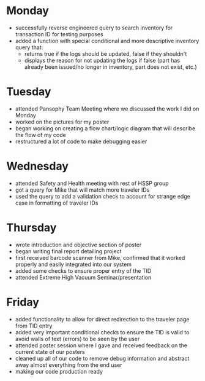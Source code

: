 # Monday

- successfully reverse engineered query to search inventory for transaction ID for testing purposes
- added a function with special conditional and more descriptive inventory query that:
  - returns true if the logs should be updated, false if they shouldn't
  - displays the reason for not updating the logs if false (part has already been issued/no longer in inventory, part does not exist, etc.)

# Tuesday

- attended Pansophy Team Meeting where we discussed the work I did on Monday
- worked on the pictures for my poster
- began working on creating a flow chart/logic diagram that will describe the flow of my code
- restructured a lot of code to make debugging easier

# Wednesday

- attended Safety and Health meeting with rest of HSSP group
- got a query for Mike that will match more traveler IDs
- used the query to add a validation check to account for strange edge case in
  formatting of traveler IDs

# Thursday

- wrote introduction and objective section of poster
- began writing final report detailing project
- first received barcode scanner from Mike, confirmed that it worked properly and easily integrated into our system
- added some checks to ensure proper entry of the TID
- attended Extreme High Vacuum Seminar/presentation

# Friday

- added functionality to allow for direct redirection to the traveler page from TID entry
- added very important conditional checks to ensure the TID is valid to avoid walls of text (errors) to be seen by the user
- attended poster session where I gave and received feedback on the current state of our posters
- cleaned up all of our code to remove debug information and abstract away almost everything from the end user
- making our code production ready
